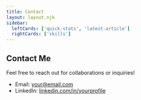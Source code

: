 ```yaml
---
title: Contact
layout: layout.njk
sidebar:
  leftCards: ['quick-stats', 'latest-article']
  rightCards: ['skills']
---
```


## Contact Me

<div class="bg-green-50 p-6 rounded-lg shadow">
	<p class="mb-4">Feel free to reach out for collaborations or inquiries!</p>
	<ul class="space-y-2">
		<li><span class="font-semibold">Email:</span> <a href="mailto:your@email.com" class="text-blue-700 hover:underline">your@email.com</a></li>
		<li><span class="font-semibold">LinkedIn:</span> <a href="https://linkedin.com/in/yourprofile" class="text-blue-700 hover:underline">linkedin.com/in/yourprofile</a></li>
	</ul>
</div>
